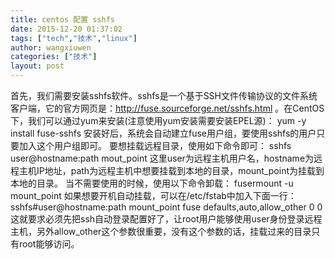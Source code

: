 ```yaml
---
title: centos 配置 sshfs
date: 2015-12-20 01:37:02
tags: ["tech","技术","linux"]
author: wangxiuwen
categories: ["技术"]
layout: post
---
```


 首先，我们需要安装sshfs软件。sshfs是一个基于SSH文件传输协议的文件系统客户端，它的官方网页是：http://fuse.sourceforge.net/sshfs.html 。在CentOS下，我们可以通过yum来安装(注意使用yum安装需要安装EPEL源)：
       yum -y install fuse-sshfs
       安装好后，系统会自动建立fuse用户组，要使用sshfs的用户只要加入这个用户组即可。
       要想挂载远程目录，使用如下命令即可：
       sshfs user@hostname:path mout_point
       这里user为远程主机用户名，hostname为远程主机IP地址，path为远程主机中想要挂载到本地的目录，mount_point为挂载到本地的目录。
       当不需要使用的时候，使用以下命令卸载：
       fusermount -u mount_point
       如果想要开机自动挂载，可以在/etc/fstab中加入下面一行：
       sshfs#user@hostname:path mount_point fuse defaults,auto,allow_other 0 0
       这就要求必须先把ssh自动登录配置好了，让root用户能够使用user身份登录远程主机，另外allow_other这个参数很重要，没有这个参数的话，挂载过来的目录只有root能够访问。



